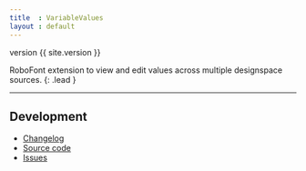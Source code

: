 ```yaml
---
title  : VariableValues
layout : default
---
```


<span class='badge bg-secondary'>version {{ site.version }}</span>

RoboFont extension to view and edit values across multiple designspace sources.
{: .lead }

- - -

## Development

- [Changelog](changelog)
- [Source code](http://github.com/gferreira/fb-variable-values)
- [Issues](http://github.com/gferreira/fb-variable-values/issues)
